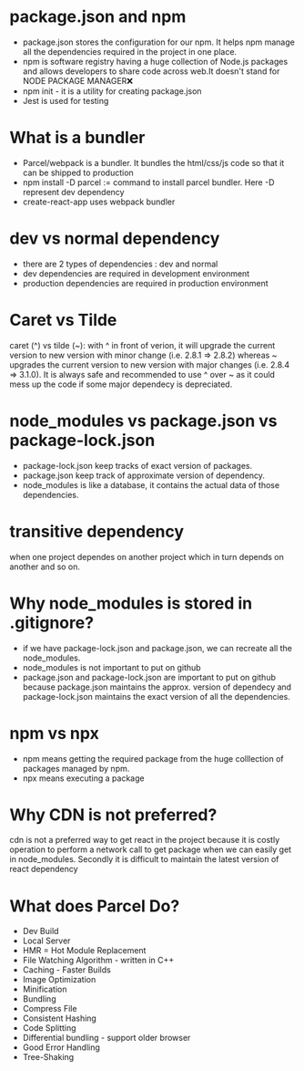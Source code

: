 # package.json and npm
- package.json stores the configuration for our npm. It helps npm manage all the dependencies required in the project in one place.
- npm is software registry having a huge collection of Node.js packages and allows developers to share code across web.It doesn't stand for NODE PACKAGE MANAGER❌
- npm init - it is a utility for creating package.json
- Jest is used for testing

# What is a bundler
- Parcel/webpack is a bundler. It bundles the html/css/js code so that it can be shipped to production
- npm install -D parcel := command to install parcel bundler. Here -D represent dev dependency
- create-react-app uses webpack bundler

# dev vs normal dependency
- there are 2 types of dependencies : dev and normal
- dev dependencies are required in development environment
- production dependencies are required in production environment

# Caret vs Tilde
caret (^) vs tilde (~): with ^ in front of verion, it will upgrade the current version to new version with minor change (i.e. 2.8.1 => 2.8.2) whereas ~ upgrades the current version to new version with major changes (i.e. 2.8.4 => 3.1.0). It is always safe and recommended to use ^ over ~ as it could mess up the code if some major dependecy is depreciated.

# node_modules vs package.json vs package-lock.json
- package-lock.json keep tracks of exact version of packages.
- package.json keep track of approximate version of dependency.
- node_modules is like a database, it contains the actual data of those dependencies.

# transitive dependency
when one project dependes on another project which in turn depends on another and so on. 

# Why node_modules is stored in .gitignore?
- if we have package-lock.json and package.json, we can recreate all the node_modules.
- node_modules is not important to put on github
- package.json and package-lock.json are important to put on github because package.json maintains the approx. version of dependecy and package-lock.json maintains the exact version of all the dependencies. 

# npm vs npx
- npm means getting the required package from the huge colllection of packages managed by npm.
- npx means executing a package

# Why CDN is not preferred?
cdn is not a preferred way to get react in the project because it is costly operation to perform a network call to get package when we can easily get in node_modules. Secondly it is difficult to maintain the latest version of react dependency

# What does Parcel Do?
- Dev Build
- Local Server
- HMR = Hot Module Replacement
- File Watching Algorithm - written in C++
- Caching - Faster Builds 
- Image Optimization
- Minification
- Bundling
- Compress File
- Consistent Hashing
- Code Splitting
- Differential bundling - support older browser
- Good Error Handling
- Tree-Shaking